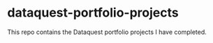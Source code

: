 # dataquest-portfolio-projects

This repo contains the Dataquest portfolio projects I have completed.

